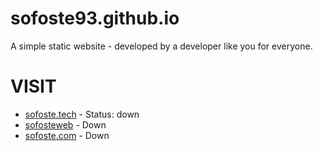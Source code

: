 # sofoste93.github.io
A simple static website - developed by a developer like you for everyone.


 # VISIT
  - [sofoste.tech](https://www.sofoste.tech 'The Root') - Status: down
  - [sofosteweb](https://www.sofoste.tech/sofosteweb 'My personal page') - Down  
  - [sofoste.com](https://www.sofoste.com 'My Business page') - Down
